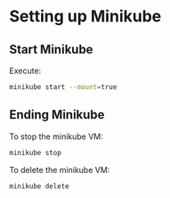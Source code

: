 # Setting up Minikube

## Start Minikube

Execute:

```bash
minikube start --mount=true
```

## Ending Minikube

To stop the minikube VM:

```bash
minikube stop
```

To delete the minikube VM:

```bash
minikube delete
```
